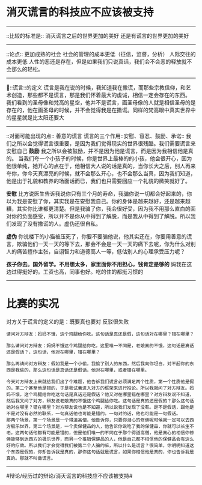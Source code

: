 # 消灭谎言的科技应不应该被支持
- - - -
::比较的标准是::
消灭谎言之后的世界更加的美好
还是有谎言的世界更加的美好
- - - -
::论点::
更加成熟的社会
社会的管理的成本更低（征信，监督，分析）
人际交往的成本更低
人性的恶还是存在，但是如果我们只说真话，我们会不会恶的释放就不会那么的轻松。
- - - -
📍::谎言::的定义
谎言是我在说的时候，我知道我在撒谎，而那些宗教信仰，和艺术创造，那些都不是谎言，那是我们怀着最大的虔诚，相信一定会存在的东西。
我们看到的圣母像和梵高的星空，他并不是谎言，画圣母像的人就是相信圣母的是存在的，他在画圣母的时候，并不会觉得我是在撒谎。同样的梵高眼中真实世界中的星星就是比太阳还要大
- - - -
::对面可能出现的点::
善意的谎言
谎言的三个作用::安慰、容忍、鼓励、承诺::
我们之所以会觉得谎言很重要，是因为我们觉得现实的世界很残酷。我们需要谎言来安慰自己
**鼓励**
我之所以会被鼓励，并不是因为他是谎言，而是因为我相信他是真的。
当我们夸一个小孩子的时候，你是世界上最棒的的小孩，他会很开心，因为他很单纯，她开心的点在于，他相信大人说的话是真的，当你长大之后，别人再来夸你，你今天真漂亮的时候，就不会那么开心，也不会那么当真，因为我们知道，他是出于礼貌和教养的场面话而已，我们也只需要回应一个礼貌的微笑就好了。

**安慰**
比方说医生告诉我说你只有三个月的寿命，我骗你说一切都会好起来的，你以为我是安慰了你，其实我是在安慰我自己。你的身体是越来越好，还是越来越糟，其实你比谁都更清楚。但是我骗了你，我会很好受，因为我不用那么直白的面对你的负面感受，所以并不是你从中得到了解脱，而是我从中得到了解脱。所以我们发现了没有撒谎的人。虚伪还很自私。

**虚伪**
你说楼下的小猫被压死了，你要不要骗他说，他其实还在，你要用善意的谎言，欺骗他们一天一天的等下去，那会不会是一天一天的痛下去呢，你为什么对别人的痛苦擅作主张，自诩智力和道德高人一等，低估别人的心理承受压力呢？


**孩子你去。国外留学。不用想太多，家里面你不用担心，钱肯定是够的**
 妈我在这边过得挺好的。工资也高，同事也好。吃的住的都挺习惯的
- - - -
# 比赛的实况
对方关于谎言的定义的是：既要真也要对
反驳很失败
```付反驳
请问对方辩友：妈妈不饿，这个鸡腿给你吃。这句话是真还是假，这句话対在哪里？错在哪里？

那么请问对方辩友：妈妈不饿这个鸡腿给你吃，这里唯一不同是，老娘真的不饿，这句话是真话还是假话？，这句话，他对在哪里，错在哪里？

那么再请问对方辩友：假如我是一个小偷，我偷了别人的东西，然后我向你坦白，对不起你的东西是我偷的，那么这句话是真话还是假话，他对在哪里，或者错在哪里。

今天对方辩友上来就给我们出了个难题，他告诉我们谎言必须满足两个性质，第一个性质他是假的，第二个甚至他是错的，于是我试着进入对方的框架来进行推论。所以我就问了对方辩友。妈妈不饿，这个鸡腿给你吃这句话是真话还是假话？他又对在哪里错在哪里？对方辩友说不知道，然后我又问了对方，辩友说老娘真的不饿这个鸡腿给你吃。这句话是真的还是假的？那么这句话她对在哪里？错在哪里？对方辩友说也是不知道，所以说我们发现了没有。是不是假话，跟他是不是对没有必然的联系，一句真话他也可能是错的。一句对的话，他也可能是一句假话。
那两个场景，第一个场景是一个得道高僧，他告诉你，只要你潜心的修佛呢时候就一定可以去西方极乐世界，第二个场景是，一个卖保健品的人，他告诉你说吃了我的保健品，你就可以长生不老。这两句话他都有可能是错的，但是他们唯一的不同在于那个得道高僧，他是真心的相信你修佛能够到达西方的极乐世界，而另一个推销保健品的人，他是自己都不相信他的保健品会有这么好的疗效。所以我们才会觉得我们被第二个人骗的嘛，所以什么是谎言？很简单，你明明知道这个东西是假的，你却告诉我是真的，那你这句话就是谎言，如果你相信他是真的，你也告诉我是真的。那就不叫做谎言。

```










- - - -
#辩论/经历过的辩论/消灭谎言的科技应不应该被支持#